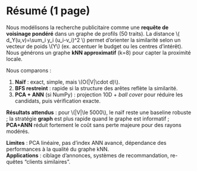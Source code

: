 
# Résumé (1 page)

Nous modélisons la recherche publicitaire comme une **requête de voisinage pondéré** dans un graphe de profils (50 traits). La distance
\\( d_Y(u,v)=\sum_i y_i (u_i-v_i)^2 \\) permet d’orienter la similarité selon un vecteur de poids \\(Y\\) (ex. accentuer le budget ou les centres d’intérêt).
Nous générons un graphe **kNN approximatif** (k=8) pour capter la proximité locale.

Nous comparons :
1. **Naïf** : exact, simple, mais \\(O(|V|\\cdot d)\\).
2. **BFS restreint** : rapide si la structure des arêtes reflète la similarité.
3. **PCA + ANN** (si NumPy) : projection 10D + *ball cover* pour réduire les candidats, puis vérification exacte.

**Résultats attendus** : pour \\(|V|\\le 5000\\), le naïf reste une baseline robuste ; la stratégie **graph** est plus rapide quand le graphe est informatif ; **PCA+ANN**
réduit fortement le coût sans perte majeure pour des rayons modérés.

**Limites** : PCA linéaire, pas d’index ANN avancé, dépendance des performances à la qualité du graphe kNN.  
**Applications** : ciblage d’annonces, systèmes de recommandation, re-quêtes “clients similaires”.
